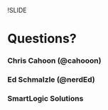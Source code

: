!SLIDE
# Questions?
### Chris Cahoon (@cahooon)
### Ed Schmalzle (@nerdEd)
### SmartLogic Solutions
